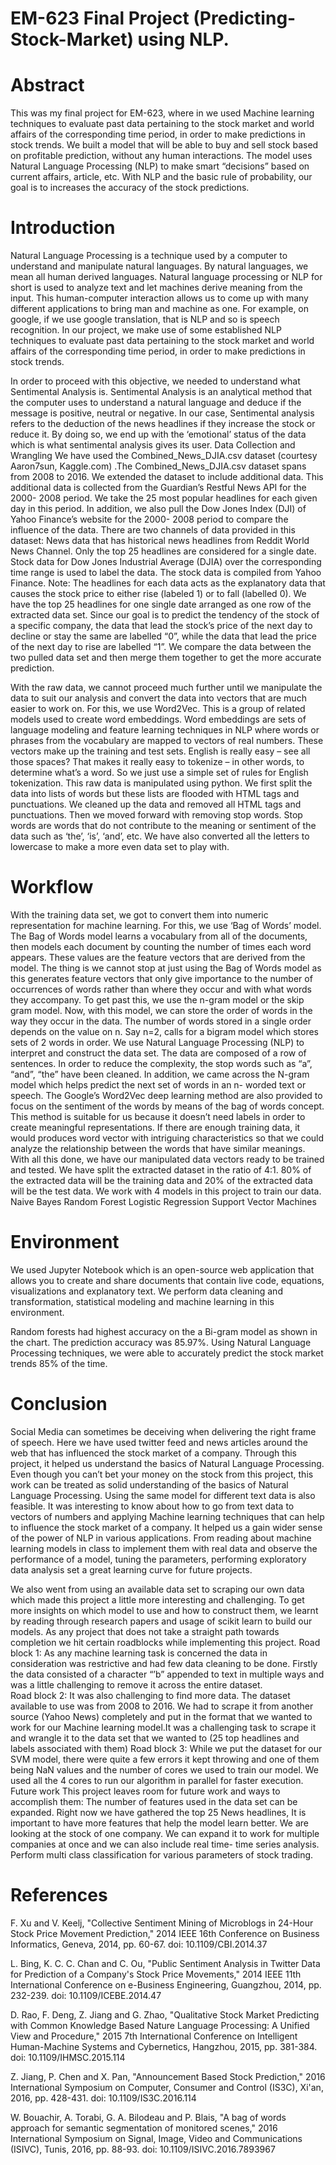 # EM-623 Final Project (Predicting-Stock-Market) using NLP. 
 

# Abstract

This was my final project for EM-623, where in we used Machine learning techniques to evaluate past data pertaining to the stock market and world affairs of the corresponding time period, in order to make predictions in stock trends. We built a model that will be able to buy and sell stock based on profitable prediction, without any human interactions. The model uses Natural Language Processing (NLP) to make smart “decisions” based on current affairs, article, etc. With NLP and the basic rule of probability, our goal is to increases the accuracy of the stock predictions.

# Introduction

Natural Language Processing is a technique used by a computer to understand and manipulate natural languages. By natural languages, we mean all human derived languages. Natural language processing or NLP for short is used to analyze text and let machines derive meaning from the input. This human-computer interaction allows us to come up with many different applications to bring man and machine as one. For example, on google, if we use 
google translation, that is NLP and so is speech recognition. In our project, we make use of some established NLP techniques to evaluate past data pertaining to the stock market and world affairs of the corresponding time period, in order to make predictions in stock trends. 
 
In order to proceed with this objective, we needed to understand what Sentimental Analysis is. Sentimental Analysis is an analytical method that the computer uses to understand a natural language and deduce if the message is positive, neutral or negative. In our case, Sentimental analysis refers to the deduction of the news headlines if they increase the stock or reduce it. By doing so, we end up with the ‘emotional’ status of the data which is what sentimental analysis gives its user.
Data Collection and Wrangling
       We have used the Combined_News_DJIA.csv dataset (courtesy Aaron7sun, Kaggle.com) .The Combined_News_DJIA.csv dataset spans from 2008 to 2016. We extended the dataset to include additional data. This additional data is collected from the Guardian’s Restful News API for the 2000- 2008 period. We take the 25 most popular headlines for each given day in this period. In addition, we also pull the Dow Jones Index (DJI) of Yahoo Finance’s website for the 2000- 2008 period to compare the influence of the data.  There are two channels of data provided in this dataset:
News data that has historical news headlines from Reddit World News Channel. Only the top 25 headlines are considered for a single date. 
Stock data for Dow Jones Industrial Average (DJIA) over the corresponding time range is used to label the data. The stock data is compiled from Yahoo Finance.
Note: The headlines for each data acts as the explanatory data that causes the stock price to either rise (labeled 1) or to fall (labelled 0). We have the top 25 headlines for one single date arranged as one row of the extracted data set.
Since our goal is to predict the tendency of the stock of a specific company, the data that lead the stock’s price of the next day to decline or stay the same are labelled “0”, while the data that lead the price of the next day to rise are labelled “1”. We compare the data between the two pulled data set and then merge them together to get the more accurate prediction.
 
With the raw data, we cannot proceed much further until we manipulate the data to suit our analysis and convert the data into vectors that are much easier to work on. For this, we use Word2Vec. This is a group of related models used to create word embeddings. Word embeddings are sets of language modeling and feature learning techniques in NLP where words or phrases from the vocabulary are mapped to vectors of real numbers. These vectors make up the training and test sets. English is really easy – see all those spaces? That makes it really easy to tokenize – in other words, to determine what’s a word. So we just use a simple set of rules for English tokenization.
This raw data is manipulated using python. We first split the data into lists of words but these lists are flooded with HTML tags and punctuations. We cleaned up the data and removed all HTML tags and punctuations. Then we moved forward with removing stop words. Stop words are words that do not contribute to the meaning or sentiment of the data such as ‘the’, ‘is’, ‘and’, etc. We have also converted all the letters to lowercase to make a more even data set to play with.

# Workflow

With the training data set, we got to convert them into numeric representation for machine learning. For this, we use ‘Bag of Words’ model. The Bag of Words model learns a vocabulary from all of the documents, then models each document by counting the number of times each word appears. These values are the feature vectors that are derived from the model. 
The thing is we cannot stop at just using the Bag of Words model as this generates feature vectors that only give importance to the number of occurrences of words rather than where they occur and with what words they accompany. To get past this, we use the n-gram model or the skip gram model. Now, with this model, we can store the order of words in the way they occur in the data. The number of words stored in a single order depends on the value on n. Say n=2, calls for a bigram model which stores sets of 2 words in order.
 	We use Natural Language Processing (NLP) to interpret and construct the data set. The data are composed of a row of sentences. In order to reduce the complexity, the stop words such as “a”, “and”, “the” have been cleaned. In addition, we came across the N-gram model which helps predict the next set of words in an n- worded text or speech. The Google’s Word2Vec deep learning method are also provided to focus on the sentiment of the words by means of the bag of words concept. This method is suitable for us because it doesn’t need labels in order to create meaningful representations. If there are enough training data, it would produces word vector with intriguing characteristics so that we could analyze the relationship between the words that have similar meanings.
With all this done, we have our manipulated data vectors ready to be trained and tested. We have split the extracted dataset in the ratio of 4:1. 80% of the extracted data will be the training data and 20% of the extracted data will be the test data. We work with 4 models in this project to train our data.
Naive Bayes
Random Forest
Logistic Regression
Support Vector Machines

# Environment
We used Jupyter Notebook which is an open-source web application that allows you to create and share documents that contain live code, equations, visualizations and explanatory text. We perform data cleaning and transformation, statistical modeling and machine learning in this environment.

 
Random forests had highest accuracy on the a Bi-gram model as shown in the chart. The prediction accuracy was 85.97%. Using Natural Language Processing techniques, we were able to accurately predict the stock market trends 85% of the time. 


# Conclusion
Social Media can sometimes be deceiving when delivering the right frame of speech. Here we have used twitter feed and news articles around the web that has influenced the stock market of a company. Through this project, it helped us understand the basics of Natural Language Processing. Even though you can’t bet your money on the stock from this project, this work can be treated as solid understanding of the basics of Natural Language Processing. Using the same model for different text data is also feasible. It was interesting to know about how to go from text data to vectors of numbers and applying Machine learning techniques that can help to influence the stock market of a company. It helped us a gain wider sense of the power of NLP in various applications. From reading about machine learning models in class to implement them with real data and observe the performance of a model, tuning the parameters, performing exploratory data analysis set a great learning curve for future projects. 
 
We also went from using an available data set to scraping our own data which made this project a little more interesting and challenging. To get more insights on which model to use and how to construct them, we learnt by reading through research papers and usage of scikit learn to build our models. As any project that does not take a straight path towards completion we hit certain roadblocks while implementing this project. 
Road block 1: 
As any machine learning task is concerned the data in consideration  was restrictive and had few data cleaning to be done. Firstly the data consisted of a character “’b” appended to text in multiple ways and was a little challenging to remove it across the entire dataset.  
Road block 2: 
It was also challenging to find more data. The dataset available to use was from 2008 to 2016. We had to scrape it from another source (Yahoo News) completely and put in the format that we wanted to work for our Machine learning model.It was a challenging task to scrape it and wrangle it to the data set that we wanted to (25 top headlines and labels associated with them)
Road block 3: 
While we put the dataset for our SVM model, there were quite a few errors it kept throwing and one of them being NaN values and the number of cores we used to train our model. We used all the 4 cores to run our algorithm in parallel for faster execution. 
Future work
This project leaves room for future work and ways to accomplish them: 
The number of features used in the data set can be expanded. Right now we have gathered the top 25 News headlines, It is important to have more features that help the model learn better. 
We are looking at the stock of one company. We can expand it to work for multiple companies at once and we can also include real time- time series analysis. 
Perform multi class classification for various parameters of stock trading.

 
# References

F. Xu and V. Keelj, "Collective Sentiment Mining of Microblogs in 24-Hour Stock Price Movement Prediction," 2014 IEEE 16th Conference on Business Informatics, Geneva, 2014, pp. 60-67. doi: 10.1109/CBI.2014.37
 
L. Bing, K. C. C. Chan and C. Ou, "Public Sentiment Analysis in Twitter Data for Prediction of a Company's Stock Price Movements," 2014 IEEE 11th International Conference on e-Business Engineering, Guangzhou, 2014, pp. 232-239. doi: 10.1109/ICEBE.2014.47
 
D. Rao, F. Deng, Z. Jiang and G. Zhao, "Qualitative Stock Market Predicting with Common Knowledge Based Nature Language Processing: A Unified View and Procedure," 2015 7th International Conference on Intelligent Human-Machine Systems and Cybernetics, Hangzhou, 2015, pp. 381-384. doi: 10.1109/IHMSC.2015.114
 
Z. Jiang, P. Chen and X. Pan, "Announcement Based Stock Prediction," 2016 International Symposium on Computer, Consumer and Control (IS3C), Xi'an, 2016, pp. 428-431. doi: 10.1109/IS3C.2016.114
 
W. Bouachir, A. Torabi, G. A. Bilodeau and P. Blais, "A bag of words approach for semantic segmentation of monitored scenes," 2016 International Symposium on Signal, Image, Video and Communications (ISIVC), Tunis, 2016, pp. 88-93. doi: 10.1109/ISIVC.2016.7893967
 

